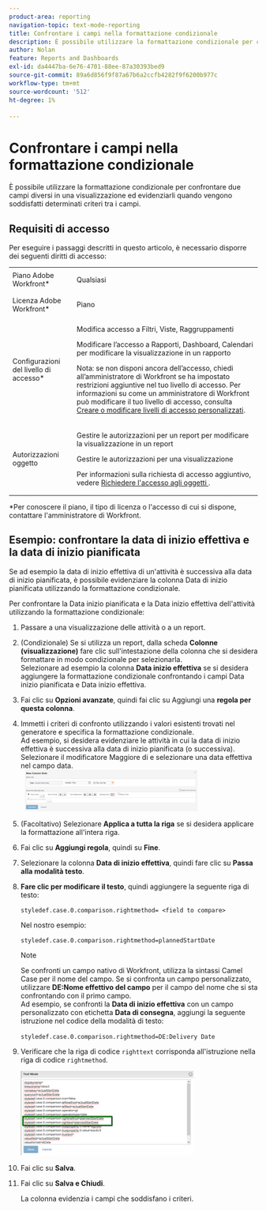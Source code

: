 ```yaml
---
product-area: reporting
navigation-topic: text-mode-reporting
title: Confrontare i campi nella formattazione condizionale
description: È possibile utilizzare la formattazione condizionale per confrontare due campi diversi in una visualizzazione ed evidenziarli quando vengono soddisfatti determinati criteri tra i campi.
author: Nolan
feature: Reports and Dashboards
exl-id: da4447ba-6e76-4701-88ee-87a30393bed9
source-git-commit: 89a6d856f9f87a67b6a2ccfb4282f9f6200b977c
workflow-type: tm+mt
source-wordcount: '512'
ht-degree: 1%

---
```


# Confrontare i campi nella formattazione condizionale

È possibile utilizzare la formattazione condizionale per confrontare due campi diversi in una visualizzazione ed evidenziarli quando vengono soddisfatti determinati criteri tra i campi.

## Requisiti di accesso

Per eseguire i passaggi descritti in questo articolo, è necessario disporre dei seguenti diritti di accesso:

<table style="table-layout:auto"> 
 <col> 
 <col> 
 <tbody> 
  <tr> 
   <td role="rowheader">Piano Adobe Workfront*</td> 
   <td> <p>Qualsiasi</p> </td> 
  </tr> 
  <tr> 
   <td role="rowheader">Licenza Adobe Workfront*</td> 
   <td> <p>Piano </p> </td> 
  </tr> 
  <tr> 
   <td role="rowheader">Configurazioni del livello di accesso*</td> 
   <td> <p>Modifica accesso a Filtri, Viste, Raggruppamenti</p> <p>Modificare l’accesso a Rapporti, Dashboard, Calendari per modificare la visualizzazione in un rapporto</p> <p>Nota: se non disponi ancora dell’accesso, chiedi all’amministratore di Workfront se ha impostato restrizioni aggiuntive nel tuo livello di accesso. Per informazioni su come un amministratore di Workfront può modificare il tuo livello di accesso, consulta <a href="../../../administration-and-setup/add-users/configure-and-grant-access/create-modify-access-levels.md" class="MCXref xref">Creare o modificare livelli di accesso personalizzati</a>.</p> </td> 
  </tr> 
  <tr> 
   <td role="rowheader">Autorizzazioni oggetto</td> 
   <td> <p>Gestire le autorizzazioni per un report per modificare la visualizzazione in un report</p> <p>Gestire le autorizzazioni per una visualizzazione</p> <p>Per informazioni sulla richiesta di accesso aggiuntivo, vedere <a href="../../../workfront-basics/grant-and-request-access-to-objects/request-access.md" class="MCXref xref">Richiedere l'accesso agli oggetti </a>.</p> </td> 
  </tr> 
 </tbody> 
</table>

&#42;Per conoscere il piano, il tipo di licenza o l&#39;accesso di cui si dispone, contattare l&#39;amministratore di Workfront.

## Esempio: confrontare la data di inizio effettiva e la data di inizio pianificata

Se ad esempio la data di inizio effettiva di un&#39;attività è successiva alla data di inizio pianificata, è possibile evidenziare la colonna Data di inizio pianificata utilizzando la formattazione condizionale.

Per confrontare la Data inizio pianificata e la Data inizio effettiva dell&#39;attività utilizzando la formattazione condizionale:

1. Passare a una visualizzazione delle attività o a un report.
1. (Condizionale) Se si utilizza un report, dalla scheda **Colonne (visualizzazione)** fare clic sull&#39;intestazione della colonna che si desidera formattare in modo condizionale per selezionarla.\
   Selezionare ad esempio la colonna **Data inizio effettiva** se si desidera aggiungere la formattazione condizionale confrontando i campi Data inizio pianificata e Data inizio effettiva.

1. Fai clic su **Opzioni avanzate**, quindi fai clic su Aggiungi una **regola per questa colonna**.

1. Immetti i criteri di confronto utilizzando i valori esistenti trovati nel generatore e specifica la formattazione condizionale.\
   Ad esempio, si desidera evidenziare le attività in cui la data di inizio effettiva è successiva alla data di inizio pianificata (o successiva). Selezionare il modificatore Maggiore di e selezionare una data effettiva nel campo data.\
     ![](assets/cond-format-1-350x84.png)

1. (Facoltativo) Selezionare **Applica a tutta la riga** se si desidera applicare la formattazione all&#39;intera riga.
1. Fai clic su **Aggiungi regola**, quindi su **Fine**.

1. Selezionare la colonna **Data di inizio effettiva**, quindi fare clic su **Passa alla modalità testo**.

1. **Fare clic per modificare il testo**, quindi aggiungere la seguente riga di testo:

   ```
   styledef.case.0.comparison.rightmethod= <field to compare>
   ```

   Nel nostro esempio: 

   ```
   styledef.case.0.comparison.rightmethod=plannedStartDate
   ```

   >[!NOTE]
   >
   >Se confronti un campo nativo di Workfront, utilizza la sintassi Camel Case per il nome del campo. Se si confronta un campo personalizzato, utilizzare **DE:Nome effettivo del campo** per il campo del nome che si sta confrontando con il primo campo.\
   >Ad esempio, se confronti la **Data di inizio effettiva** con un campo personalizzato con etichetta **Data di consegna**, aggiungi la seguente istruzione nel codice della modalità di testo:
   >
   >`styledef.case.0.comparison.rightmethod=DE:Delivery Date`

1. Verificare che la riga di codice `righttext` corrisponda all&#39;istruzione nella riga di codice `rightmethod`.

   ![](assets/cond-format-2-350x171.png)

1. Fai clic su **Salva**.
1. Fai clic su **Salva e Chiudi**.

   La colonna evidenzia i campi che soddisfano i criteri.
